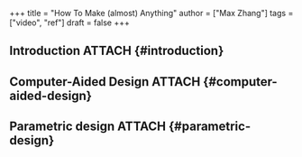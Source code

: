 +++
title = "How To Make (almost) Anything"
author = ["Max Zhang"]
tags = ["video", "ref"]
draft = false
+++

## Introduction <span class="tag"><span class="ATTACH">ATTACH</span></span> {#introduction}


## Computer-Aided Design <span class="tag"><span class="ATTACH">ATTACH</span></span> {#computer-aided-design}


## Parametric design <span class="tag"><span class="ATTACH">ATTACH</span></span> {#parametric-design}
